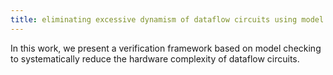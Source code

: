 ```yaml
---
title: eliminating excessive dynamism of dataflow circuits using model cheecking - xu et al., 2023
---
```

In this work, we present a verification framework based on model checking to systematically reduce the hardware complexity of dataflow circuits.
